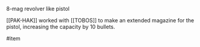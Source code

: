 
8-mag revolver like pistol




[[PAK-HAK]] worked with [[TOBOS]] to make an extended magazine for the pistol, increasing the capacity by 10 bullets.

#item